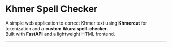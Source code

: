 # Khmer Spell Checker

A simple web application to correct Khmer text using **Khmercut** for tokenization and a **custom Akara spell-checker**.  
Built with **FastAPI** and a lightweight HTML frontend.

---
